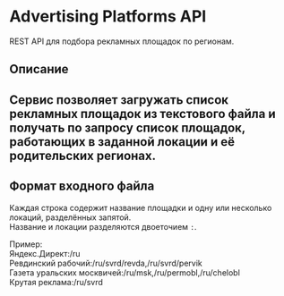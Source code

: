 # Advertising Platforms API

REST API для подбора рекламных площадок по регионам.

## Описание

Сервис позволяет загружать список рекламных площадок из текстового файла и получать по запросу список площадок, работающих в заданной локации и её родительских регионах.  
---

## Формат входного файла

Каждая строка содержит название площадки и одну или несколько локаций, разделённых запятой.  
Название и локации разделяются двоеточием `:`.

Пример:<br>
Яндекс.Директ:/ru<br>
Ревдинский рабочий:/ru/svrd/revda,/ru/svrd/pervik<br>
Газета уральских москвичей:/ru/msk,/ru/permobl,/ru/chelobl<br>
Крутая реклама:/ru/svrd


